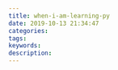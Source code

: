 ```yaml
---
title: when-i-am-learning-py
date: 2019-10-13 21:34:47
categories:
tags:
keywords:
description:
---
```

